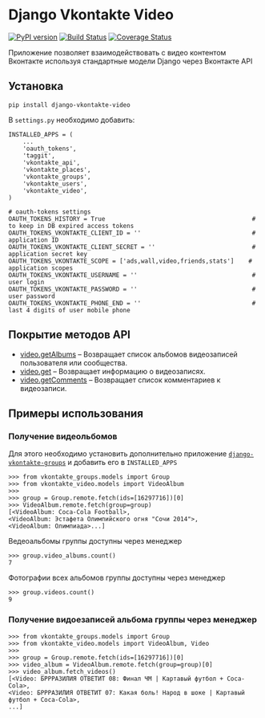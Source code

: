 Django Vkontakte Video
======================

[![PyPI version](https://badge.fury.io/py/django-vkontakte-video.png)](http://badge.fury.io/py/django-vkontakte-video) [![Build Status](https://travis-ci.org/ramusus/django-vkontakte-video.png?branch=master)](https://travis-ci.org/ramusus/django-vkontakte-video) [![Coverage Status](https://coveralls.io/repos/ramusus/django-vkontakte-video/badge.png?branch=master)](https://coveralls.io/r/ramusus/django-vkontakte-video)

Приложение позволяет взаимодействовать с видео контентом Вконтакте используя стандартные модели Django через Вконтакте API

Установка
---------

    pip install django-vkontakte-video

В `settings.py` необходимо добавить:

    INSTALLED_APPS = (
        ...
        'oauth_tokens',
        'taggit',
        'vkontakte_api',
        'vkontakte_places',
        'vkontakte_groups',
        'vkontakte_users',
        'vkontakte_video',
    )

    # oauth-tokens settings
    OAUTH_TOKENS_HISTORY = True                                         # to keep in DB expired access tokens
    OAUTH_TOKENS_VKONTAKTE_CLIENT_ID = ''                               # application ID
    OAUTH_TOKENS_VKONTAKTE_CLIENT_SECRET = ''                           # application secret key
    OAUTH_TOKENS_VKONTAKTE_SCOPE = ['ads,wall,video,friends,stats']    # application scopes
    OAUTH_TOKENS_VKONTAKTE_USERNAME = ''                                # user login
    OAUTH_TOKENS_VKONTAKTE_PASSWORD = ''                                # user password
    OAUTH_TOKENS_VKONTAKTE_PHONE_END = ''                               # last 4 digits of user mobile phone

Покрытие методов API
--------------------
* [video.getAlbums](https://vk.com/dev/video.getAlbums) – Возвращает список альбомов видеозаписей пользователя или сообщества.
* [video.get](https://vk.com/dev/video.get) – Возвращает информацию о видеозаписях.
* [video.getComments](https://vk.com/dev/video.getComments) – Возвращает список комментариев к видеозаписи.

Примеры использования
---------------------

### Получение видеольбомов

Для этого необходимо установить дополнительно приложение
[`django-vkontakte-groups`](http://github.com/ramusus/django-vkontakte-groups/) и добавить его в `INSTALLED_APPS`

    >>> from vkontakte_groups.models import Group
    >>> from vkontakte_video.models import VideoAlbum
    >>>
    >>> group = Group.remote.fetch(ids=[16297716])[0]
    >>> VideoAlbum.remote.fetch(group=group)
    [<VideoAlbum: Coca-Cola Football>,
    <VideoAlbum: Эстафета Олимпийского огня "Сочи 2014">,
    <VideoAlbum: Олимпиада>...]

Ведеоальбомы группы доступны через менеджер

    >>> group.video_albums.count()
    7

Фотографии всех альбомов группы доступны через менеджер

    >>> group.videos.count()
    9

### Получение видоезаписей альбома группы через менеджер
    >>> from vkontakte_groups.models import Group
    >>> from vkontakte_video.models import VideoAlbum, Video
    >>>
    >>> group = Group.remote.fetch(ids=[16297716])[0]
    >>> video_album = VideoAlbum.remote.fetch(group=group)[0]
    >>> video_album.fetch_videos()
    [<Video: БРРРАЗИЛИЯ ОТВЕТИТ 08: Финал ЧМ | Картавый футбол + Coca-Cola>,
    <Video: БРРРАЗИЛИЯ ОТВЕТИТ 07: Какая боль! Народ в шоке | Картавый футбол + Coca-Cola>,
    ...]
